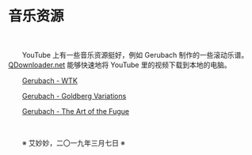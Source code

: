 # 音乐资源

&emsp;&emsp;

&emsp;&emsp;YouTube 上有一些音乐资源挺好，例如 Gerubach 制作的一些滚动乐谱。[QDownloader.net](https://qdownloader.net/youtube-video-downloader) 能够快速地将 YouTube 里的视频下载到本地的电脑。

&emsp;&emsp;[Gerubach - WTK](https://www.youtube.com/watch?v=HlXDJhLeShg)

&emsp;&emsp;[Gerubach - Goldberg Variations](https://www.youtube.com/watch?v=BYfKWyeichE)

&emsp;&emsp;[Gerubach - The Art of the Fugue](https://www.youtube.com/watch?v=UgmpBHAwFLk)

&emsp;&emsp;

&emsp;&emsp;※ 艾妙妙，二〇一九年三月七日 ※